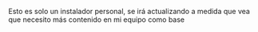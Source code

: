 Esto es solo un instalador personal, se irá actualizando a medida que vea que necesito más contenido en mi equipo como base